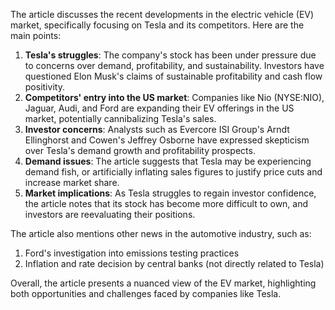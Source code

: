 The article discusses the recent developments in the electric vehicle (EV) market, specifically focusing on Tesla and its competitors. Here are the main points:

1. **Tesla's struggles**: The company's stock has been under pressure due to concerns over demand, profitability, and sustainability. Investors have questioned Elon Musk's claims of sustainable profitability and cash flow positivity.
2. **Competitors' entry into the US market**: Companies like Nio (NYSE:NIO), Jaguar, Audi, and Ford are expanding their EV offerings in the US market, potentially cannibalizing Tesla's sales.
3. **Investor concerns**: Analysts such as Evercore ISI Group's Arndt Ellinghorst and Cowen's Jeffrey Osborne have expressed skepticism over Tesla's demand growth and profitability prospects.
4. **Demand issues**: The article suggests that Tesla may be experiencing demand fish, or artificially inflating sales figures to justify price cuts and increase market share.
5. **Market implications**: As Tesla struggles to regain investor confidence, the article notes that its stock has become more difficult to own, and investors are reevaluating their positions.

The article also mentions other news in the automotive industry, such as:

1. Ford's investigation into emissions testing practices
2. Inflation and rate decision by central banks (not directly related to Tesla)

Overall, the article presents a nuanced view of the EV market, highlighting both opportunities and challenges faced by companies like Tesla.